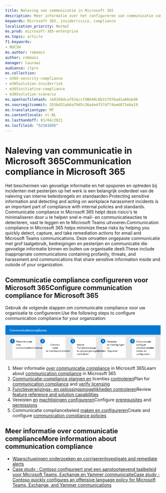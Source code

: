 ```yaml
---
title: Naleving van communicatie in Microsoft 365
description: Meer informatie over het configureren van communicatie compliance in Microsoft 365.
keywords: Microsoft 365, insiderrisico, compliance
localization_priority: Normal
ms.prod: microsoft-365-enterprise
ms.topic: article
f1.keywords:
- NOCSH
ms.author: robmazz
author: robmazz
manager: laurawi
audience: itpro
ms.collection:
- m365-security-compliance
- m365solution-insiderrisk
- m365initiative-compliance
- m365solution-scenario
ms.openlocfilehash: cb029ddcaf63accfd0b49c6b317976ad1a00ab40
ms.sourcegitcommit: 355bd51ab6a79d5c36a4e4f57df74ae6873eba19
ms.translationtype: MT
ms.contentlocale: nl-NL
ms.lasthandoff: 03/04/2021
ms.locfileid: "52161695"
---
```

# <a name="communication-compliance-in-microsoft-365"></a><span data-ttu-id="122b4-104">Naleving van communicatie in Microsoft 365</span><span class="sxs-lookup"><span data-stu-id="122b4-104">Communication compliance in Microsoft 365</span></span>

<span data-ttu-id="122b4-105">Het beschermen van gevoelige informatie en het opsporen en optreden bij incidenten met pesterijen op het werk is een belangrijk onderdeel van de naleving van interne beleidsregels en standaarden.</span><span class="sxs-lookup"><span data-stu-id="122b4-105">Protecting sensitive information and detecting and acting on workplace harassment incidents is an important part of compliance with internal policies and standards.</span></span> <span data-ttu-id="122b4-106">Communicatie compliance in Microsoft 365 helpt deze risico's te minimaliseren door u te helpen snel e-mail- en communicatieacties te detecteren, vast te leggen en te Microsoft Teams uitvoeren.</span><span class="sxs-lookup"><span data-stu-id="122b4-106">Communication compliance in Microsoft 365 helps minimize these risks by helping you quickly detect, capture, and take remediation actions for email and Microsoft Teams communications.</span></span> <span data-ttu-id="122b4-107">Deze omvatten ongepaste communicatie met grof taalgebruik, bedreigingen en pesterijen en communicatie die gevoelige informatie binnen en buiten uw organisatie deelt.</span><span class="sxs-lookup"><span data-stu-id="122b4-107">These include inappropriate communications containing profanity, threats, and harassment and communications that share sensitive information inside and outside of your organization.</span></span>

## <a name="configure-communication-compliance-for-microsoft-365"></a><span data-ttu-id="122b4-108">Communicatie compliance configureren voor Microsoft 365</span><span class="sxs-lookup"><span data-stu-id="122b4-108">Configure communication compliance for Microsoft 365</span></span>

<span data-ttu-id="122b4-109">Gebruik de volgende stappen om communicatie compliance voor uw organisatie te configureren:</span><span class="sxs-lookup"><span data-stu-id="122b4-109">Use the following steps to configure communication compliance for your organization:</span></span>

![Nalevingsstappen voor insiderrisicooplossing](../media/ir-solution-cc-steps.png)

1. <span data-ttu-id="122b4-111">Meer informatie [over communicatie compliance](communication-compliance.md) in Microsoft 365</span><span class="sxs-lookup"><span data-stu-id="122b4-111">Learn about [communication compliance](communication-compliance.md) in Microsoft 365</span></span>
2. <span data-ttu-id="122b4-112">[Communicatie-compliance plannen en](communication-compliance-plan.md) licenties [controleren](communication-compliance-configure.md#subscriptions-and-licensing)</span><span class="sxs-lookup"><span data-stu-id="122b4-112">Plan for [communication compliance](communication-compliance-plan.md) and [verify licensing](communication-compliance-configure.md#subscriptions-and-licensing)</span></span>
3. <span data-ttu-id="122b4-113">[Functieverwijzings- en oplossingsmogelijkheden controleren](communication-compliance-feature-reference.md)</span><span class="sxs-lookup"><span data-stu-id="122b4-113">Review [feature reference and solution capabilities](communication-compliance-feature-reference.md)</span></span>
4. <span data-ttu-id="122b4-114">Vereisten [en](communication-compliance-configure.md#step-2-required-enable-the-audit-log) [machtigingen configureren](communication-compliance-configure.md#step-1-required-enable-permissions-for-communication-compliance)</span><span class="sxs-lookup"><span data-stu-id="122b4-114">Configure [prerequisites](communication-compliance-configure.md#step-2-required-enable-the-audit-log) and [permissions](communication-compliance-configure.md#step-1-required-enable-permissions-for-communication-compliance)</span></span>
5. <span data-ttu-id="122b4-115">Communicatie compliancebeleid [maken en configureren](communication-compliance-configure.md#step-5-required-create-a-communication-compliance-policy)</span><span class="sxs-lookup"><span data-stu-id="122b4-115">Create and configure [communication compliance policies](communication-compliance-configure.md#step-5-required-create-a-communication-compliance-policy)</span></span>

## <a name="more-information-about-communication-compliance"></a><span data-ttu-id="122b4-116">Meer informatie over communicatie compliance</span><span class="sxs-lookup"><span data-stu-id="122b4-116">More information about communication compliance</span></span>

- [<span data-ttu-id="122b4-117">Waarschuwingen onderzoeken en corrigeren</span><span class="sxs-lookup"><span data-stu-id="122b4-117">Investigate and remediate alerts</span></span>](communication-compliance-investigate-remediate.md)
- [<span data-ttu-id="122b4-118">Case study : Contoso configureert snel een aanstootgevend taalbeleid voor Microsoft Teams, Exchange en Yammer communicatie</span><span class="sxs-lookup"><span data-stu-id="122b4-118">Case study - Contoso quickly configures an offensive language policy for Microsoft Teams, Exchange, and Yammer communications</span></span>](communication-compliance-case-study.md)